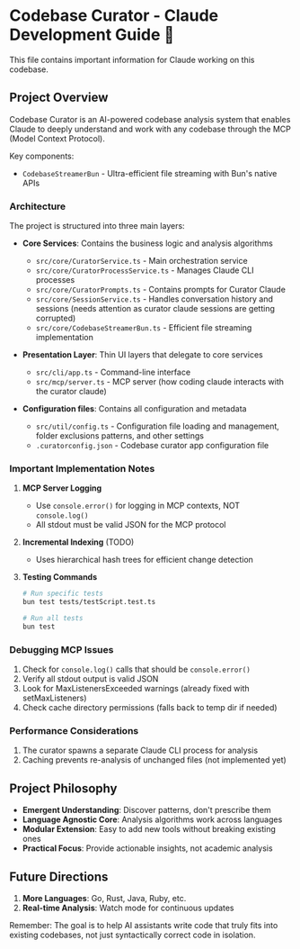 # Codebase Curator - Claude Development Guide 🤖

This file contains important information for Claude working on this codebase.

## Project Overview

Codebase Curator is an AI-powered codebase analysis system that enables Claude to deeply understand and work with any codebase through the MCP (Model Context Protocol).

Key components:

- `CodebaseStreamerBun` - Ultra-efficient file streaming with Bun's native APIs

### Architecture

The project is structured into three main layers:

- **Core Services**: Contains the business logic and analysis algorithms

  - `src/core/CuratorService.ts` - Main orchestration service
  - `src/core/CuratorProcessService.ts` - Manages Claude CLI processes
  - `src/core/CuratorPrompts.ts` - Contains prompts for Curator Claude
  - `src/core/SessionService.ts` - Handles conversation history and sessions (needs attention as curator claude sessions are getting corrupted)
  - `src/core/CodebaseStreamerBun.ts` - Efficient file streaming implementation

- **Presentation Layer**: Thin UI layers that delegate to core services

  - `src/cli/app.ts` - Command-line interface
  - `src/mcp/server.ts` - MCP server (how coding claude interacts with the curator claude)

- **Configuration files**: Contains all configuration and metadata
  - `src/util/config.ts` - Configuration file loading and management, folder exclusions patterns, and other settings
  - `.curatorconfig.json` - Codebase curator app configuration file

### Important Implementation Notes

1. **MCP Server Logging**

   - Use `console.error()` for logging in MCP contexts, NOT `console.log()`
   - All stdout must be valid JSON for the MCP protocol

2. **Incremental Indexing** (TODO)

   - Uses hierarchical hash trees for efficient change detection

3. **Testing Commands**

   ```bash
   # Run specific tests
   bun test tests/testScript.test.ts

   # Run all tests
   bun test
   ```

### Debugging MCP Issues

1. Check for `console.log()` calls that should be `console.error()`
2. Verify all stdout output is valid JSON
3. Look for MaxListenersExceeded warnings (already fixed with setMaxListeners)
4. Check cache directory permissions (falls back to temp dir if needed)

### Performance Considerations

1. The curator spawns a separate Claude CLI process for analysis
2. Caching prevents re-analysis of unchanged files (not implemented yet)

## Project Philosophy

- **Emergent Understanding**: Discover patterns, don't prescribe them
- **Language Agnostic Core**: Analysis algorithms work across languages
- **Modular Extension**: Easy to add new tools without breaking existing ones
- **Practical Focus**: Provide actionable insights, not academic analysis

## Future Directions

1. **More Languages**: Go, Rust, Java, Ruby, etc.
2. **Real-time Analysis**: Watch mode for continuous updates

Remember: The goal is to help AI assistants write code that truly fits into existing codebases, not just syntactically correct code in isolation.
